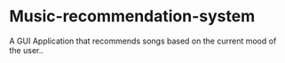 # Music-recommendation-system
A GUI Application that recommends songs based on the current mood of the user..
